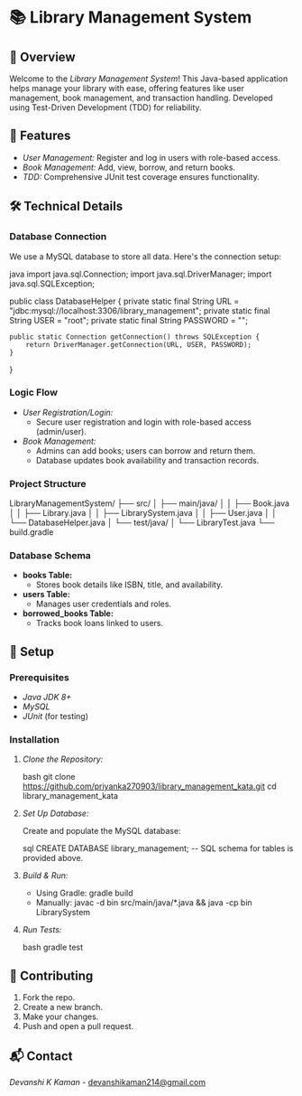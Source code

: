 # 📚 Library Management System

## 🌟 Overview

Welcome to the *Library Management System*! This Java-based application helps manage your library with ease, offering features like user management, book management, and transaction handling. Developed using Test-Driven Development (TDD) for reliability.

## 🚀 Features

- *User Management:* Register and log in users with role-based access.
- *Book Management:* Add, view, borrow, and return books.
- *TDD:* Comprehensive JUnit test coverage ensures functionality.

## 🛠 Technical Details

### Database Connection

We use a MySQL database to store all data. Here's the connection setup:

java
import java.sql.Connection;
import java.sql.DriverManager;
import java.sql.SQLException;

public class DatabaseHelper {
    private static final String URL = "jdbc:mysql://localhost:3306/library_management";
    private static final String USER = "root";
    private static final String PASSWORD = "";

    public static Connection getConnection() throws SQLException {
        return DriverManager.getConnection(URL, USER, PASSWORD);
    }
}


### Logic Flow

- *User Registration/Login:* 
  - Secure user registration and login with role-based access (admin/user).
- *Book Management:* 
  - Admins can add books; users can borrow and return them.
  - Database updates book availability and transaction records.

### Project Structure


LibraryManagementSystem/
├── src/
│   ├── main/java/
│   │   ├── Book.java
│   │   ├── Library.java
│   │   ├── LibrarySystem.java
│   │   ├── User.java
│   │   └── DatabaseHelper.java
│   └── test/java/
│       └── LibraryTest.java
└── build.gradle


### Database Schema

- **books Table:**
  - Stores book details like ISBN, title, and availability.
- **users Table:**
  - Manages user credentials and roles.
- **borrowed_books Table:**
  - Tracks book loans linked to users.

## 🚧 Setup

### Prerequisites

- *Java JDK 8+*
- *MySQL*
- *JUnit* (for testing)

### Installation

1. *Clone the Repository:*

   bash
   git clone https://github.com/priyanka270903/library_management_kata.git
   cd library_management_kata
   

2. *Set Up Database:*

   Create and populate the MySQL database:

   sql
   CREATE DATABASE library_management;
   -- SQL schema for tables is provided above.
   

3. *Build & Run:*

   - Using Gradle: gradle build
   - Manually: javac -d bin src/main/java/*.java && java -cp bin LibrarySystem

4. *Run Tests:*

   bash
   gradle test
   

## 🤝 Contributing

1. Fork the repo.
2. Create a new branch.
3. Make your changes.
4. Push and open a pull request.

## 📬 Contact

*Devanshi K Kaman* - [devanshikaman214@gmail.com](mailto:devanshikaman214@gmail.com)
